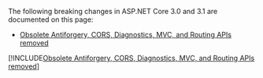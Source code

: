 The following breaking changes in ASP.NET Core 3.0 and 3.1 are documented on this page:
- [Obsolete Antiforgery, CORS, Diagnostics, MVC, and Routing APIs removed](#obsolete-antiforgery-cors-diagnostics-mvc-and-routing-apis-removed)


[!INCLUDE[Obsolete Antiforgery, CORS, Diagnostics, MVC, and Routing APIs removed](~/valid-test-cases/MSDocsSpecific/Includes/include.md)]
